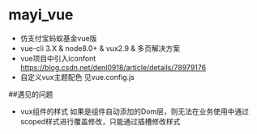 # mayi_vue
- 仿支付宝蚂蚁基金vue版
- vue-cli 3.X & node8.0+ & vux2.9 & 多页解决方案
- vue项目中引入iconfont https://blog.csdn.net/denl0918/article/details/78979176
- 自定义vux主题配色 见vue.config.js

##遇见的问题
- vux组件的样式 如果是组件自动添加的Dom层，则无法在业务使用中通过scoped样式进行覆盖修改，只能通过插槽修改样式
